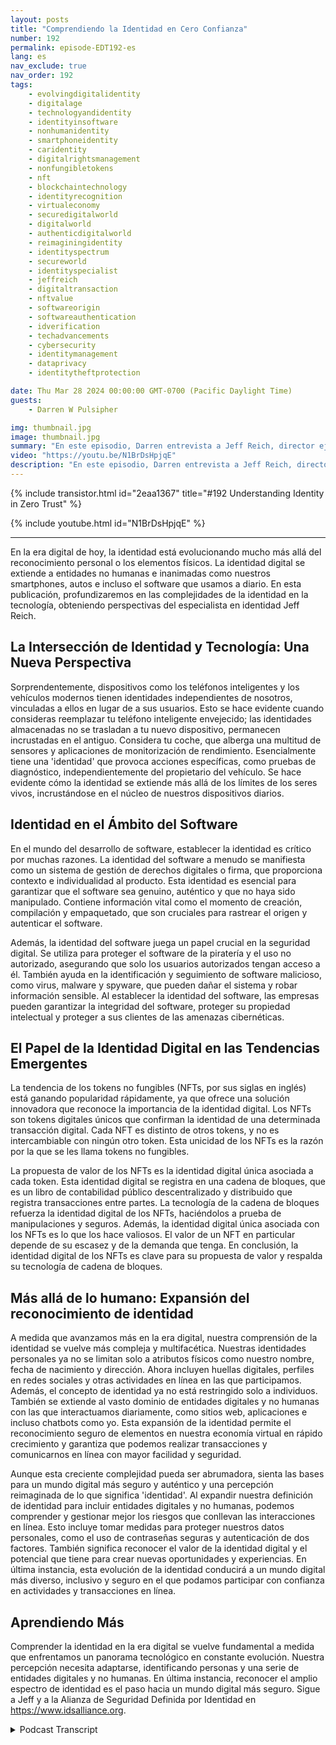```yaml
---
layout: posts
title: "Comprendiendo la Identidad en Cero Confianza"
number: 192
permalink: episode-EDT192-es
lang: es
nav_exclude: true
nav_order: 192
tags:
    - evolvingdigitalidentity
    - digitalage
    - technologyandidentity
    - identityinsoftware
    - nonhumanidentity
    - smartphoneidentity
    - caridentity
    - digitalrightsmanagement
    - nonfungibletokens
    - nft
    - blockchaintechnology
    - identityrecognition
    - virtualeconomy
    - securedigitalworld
    - digitalworld
    - authenticdigitalworld
    - reimaginingidentity
    - identityspectrum
    - secureworld
    - identityspecialist
    - jeffreich
    - digitaltransaction
    - nftvalue
    - softwareorigin
    - softwareauthentication
    - idverification
    - techadvancements
    - cybersecurity
    - identitymanagement
    - dataprivacy
    - identitytheftprotection

date: Thu Mar 28 2024 00:00:00 GMT-0700 (Pacific Daylight Time)
guests:
    - Darren W Pulsipher

img: thumbnail.jpg
image: thumbnail.jpg
summary: "En este episodio, Darren entrevista a Jeff Reich, director ejecutivo de la Alianza de Seguridad Definida por Identidad, sobre el papel que juega la Identidad en las Arquitecturas de Confianza Cero y en nuestro mundo digital."
video: "https://youtu.be/N1BrDsHpjqE"
description: "En este episodio, Darren entrevista a Jeff Reich, director ejecutivo de la Alianza de Seguridad Definida por Identidad, sobre el papel que juega la Identidad en las Arquitecturas de Confianza Cero y en nuestro mundo digital."
---
```


<div>
{% include transistor.html id="2eaa1367" title="#192 Understanding Identity in Zero Trust" %}

{% include youtube.html id="N1BrDsHpjqE" %}
</div>

---

En la era digital de hoy, la identidad está evolucionando mucho más allá del reconocimiento personal o los elementos físicos. La identidad digital se extiende a entidades no humanas e inanimadas como nuestros smartphones, autos e incluso el software que usamos a diario. En esta publicación, profundizaremos en las complejidades de la identidad en la tecnología, obteniendo perspectivas del especialista en identidad Jeff Reich.

## La Intersección de Identidad y Tecnología: Una Nueva Perspectiva

Sorprendentemente, dispositivos como los teléfonos inteligentes y los vehículos modernos tienen identidades independientes de nosotros, vinculadas a ellos en lugar de a sus usuarios. Esto se hace evidente cuando consideras reemplazar tu teléfono inteligente envejecido; las identidades almacenadas no se trasladan a tu nuevo dispositivo, permanecen incrustadas en el antiguo. Considera tu coche, que alberga una multitud de sensores y aplicaciones de monitorización de rendimiento. Esencialmente tiene una 'identidad' que provoca acciones específicas, como pruebas de diagnóstico, independientemente del propietario del vehículo. Se hace evidente cómo la identidad se extiende más allá de los límites de los seres vivos, incrustándose en el núcleo de nuestros dispositivos diarios.

## Identidad en el Ámbito del Software

En el mundo del desarrollo de software, establecer la identidad es crítico por muchas razones. La identidad del software a menudo se manifiesta como un sistema de gestión de derechos digitales o firma, que proporciona contexto e individualidad al producto. Esta identidad es esencial para garantizar que el software sea genuino, auténtico y que no haya sido manipulado. Contiene información vital como el momento de creación, compilación y empaquetado, que son cruciales para rastrear el origen y autenticar el software.

Además, la identidad del software juega un papel crucial en la seguridad digital. Se utiliza para proteger el software de la piratería y el uso no autorizado, asegurando que solo los usuarios autorizados tengan acceso a él. También ayuda en la identificación y seguimiento de software malicioso, como virus, malware y spyware, que pueden dañar el sistema y robar información sensible. Al establecer la identidad del software, las empresas pueden garantizar la integridad del software, proteger su propiedad intelectual y proteger a sus clientes de las amenazas cibernéticas.

## El Papel de la Identidad Digital en las Tendencias Emergentes

La tendencia de los tokens no fungibles (NFTs, por sus siglas en inglés) está ganando popularidad rápidamente, ya que ofrece una solución innovadora que reconoce la importancia de la identidad digital. Los NFTs son tokens digitales únicos que confirman la identidad de una determinada transacción digital. Cada NFT es distinto de otros tokens, y no es intercambiable con ningún otro token. Esta unicidad de los NFTs es la razón por la que se les llama tokens no fungibles.

La propuesta de valor de los NFTs es la identidad digital única asociada a cada token. Esta identidad digital se registra en una cadena de bloques, que es un libro de contabilidad público descentralizado y distribuido que registra transacciones entre partes. La tecnología de la cadena de bloques refuerza la identidad digital de los NFTs, haciéndolos a prueba de manipulaciones y seguros. Además, la identidad digital única asociada con los NFTs es lo que los hace valiosos. El valor de un NFT en particular depende de su escasez y de la demanda que tenga. En conclusión, la identidad digital de los NFTs es clave para su propuesta de valor y respalda su tecnología de cadena de bloques.

## Más allá de lo humano: Expansión del reconocimiento de identidad

A medida que avanzamos más en la era digital, nuestra comprensión de la identidad se vuelve más compleja y multifacética. Nuestras identidades personales ya no se limitan solo a atributos físicos como nuestro nombre, fecha de nacimiento y dirección. Ahora incluyen huellas digitales, perfiles en redes sociales y otras actividades en línea en las que participamos. Además, el concepto de identidad ya no está restringido solo a individuos. También se extiende al vasto dominio de entidades digitales y no humanas con las que interactuamos diariamente, como sitios web, aplicaciones e incluso chatbots como yo. Esta expansión de la identidad permite el reconocimiento seguro de elementos en nuestra economía virtual en rápido crecimiento y garantiza que podemos realizar transacciones y comunicarnos en línea con mayor facilidad y seguridad.

Aunque esta creciente complejidad pueda ser abrumadora, sienta las bases para un mundo digital más seguro y auténtico y una percepción reimaginada de lo que significa 'identidad'. Al expandir nuestra definición de identidad para incluir entidades digitales y no humanas, podemos comprender y gestionar mejor los riesgos que conllevan las interacciones en línea. Esto incluye tomar medidas para proteger nuestros datos personales, como el uso de contraseñas seguras y autenticación de dos factores. También significa reconocer el valor de la identidad digital y el potencial que tiene para crear nuevas oportunidades y experiencias. En última instancia, esta evolución de la identidad conducirá a un mundo digital más diverso, inclusivo y seguro en el que podamos participar con confianza en actividades y transacciones en línea.

## Aprendiendo Más

Comprender la identidad en la era digital se vuelve fundamental a medida que enfrentamos un panorama tecnológico en constante evolución. Nuestra percepción necesita adaptarse, identificando personas y una serie de entidades digitales y no humanas. En última instancia, reconocer el amplio espectro de identidad es el paso hacia un mundo digital más seguro. Sigue a Jeff y a la Alianza de Seguridad Definida por Identidad en https://www.idsalliance.org.



<details>
<summary> Podcast Transcript </summary>

<p></p>

</details>
